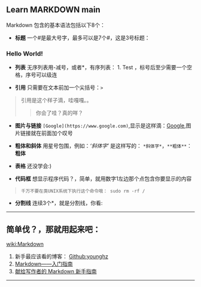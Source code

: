 
## Learn MARKDOWN main ##

Markdown 包含的基本语法包括以下8个：

- **标题**  一个#是最大号字，最多可以是7个#，这是3号标题：
### Hello World! ###

- **列表**		无序列表用-减号，或者*，有序列表： 1. Test ，标号后至少需要一个空格，序号可以级连

- **引用**		只需要在文本前加一个尖括号：`>`
> 引用是这个样子滴，哇嘎嘎。。
>>你会了哇？真的咩？

- **图片与链接**	`[Google](https://www.google.com)`,显示是这样滴：[Google](https://www.google.com),图片链接就在前面加个叹号

- **粗体和斜体**	用星号包围，例如：*‘斜体字’* 是这样写的： `*斜体字*`，`**粗体**`：**粗体**

- **表格**		还没学会:)

- **代码框**		想显示程序代码？，简单，就用数字1左边那个点包含你要显示的内容
> `千万不要在类UNIX系统下执行这个命令哦： sudo rm -rf /`

- **分割线**		连续3个*，就是分割线，你看:

***

## **简单伐？，那就用起来吧：** ##


[wiki:Markdown](https://zh.wikipedia.org/wiki/Markdown)

1.	新手最应该看的博客： [Github:younghz](http://younghz.github.io/Markdown/)
2.	[Markdown——入门指南](https://www.jianshu.com/p/1e402922ee32)
3.	[献给写作者的 Markdown 新手指南](https://www.jianshu.com/p/q81RER)


***
